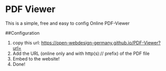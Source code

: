# PDF Viewer
 This is a simple, free and easy to config Online PDF-Viewer

##Configuration
1. copy this url: https://open-webdesign-germany.github.io/PDF-Viewer?url=
2. Add the URL (online only and with http(s):// prefix) of the PDF file
3. Embed to the website!
4. Done!
